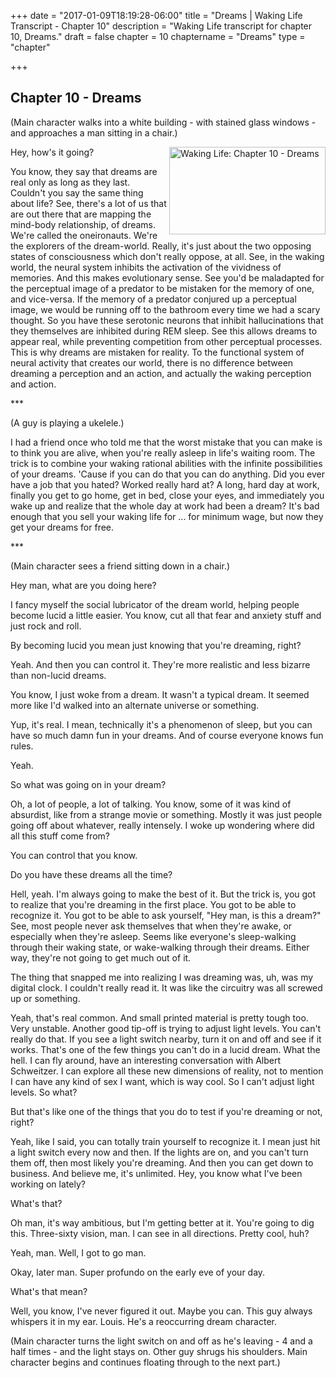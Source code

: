 +++
date = "2017-01-09T18:19:28-06:00"
title = "Dreams | Waking Life Transcript - Chapter 10"
description = "Waking Life transcript for chapter 10, Dreams."
draft = false
chapter = 10
chaptername = "Dreams"
type = "chapter"


+++

## Chapter 10 - Dreams

<p>(Main character walks into a white building - with stained glass windows - and approaches a man sitting in a chair.)</p>
<p><a href="/img/WakingLife_10_1.jpg" onclick="window.open(this.href);return false;"><img src="/img/WakingLife_10_1_t.jpg" alt="Waking Life: Chapter 10 - Dreams" style="width:250px;height:140px;" align="right" /></a>Hey, how's it going?</p>
<p>You know, they say that dreams are real only as long as they last. Couldn't you say the same thing about life? See, there's a lot of us that are out there that are mapping the mind-body relationship, of dreams. We're called the oneironauts. We're the explorers of the dream-world. Really, it's just about the two opposing states of consciousness which don't really oppose, at all. See, in the waking world, the neural system inhibits the activation of the vividness of memories. And this makes evolutionary sense. See you'd be maladapted for the perceptual image of a predator to be mistaken for the memory of one, and vice-versa. If the memory of a predator conjured up a perceptual image, we would be running off to the bathroom every time we had a scary thought. So you have these serotonic neurons that inhibit hallucinations that they themselves are inhibited during REM sleep. See this allows dreams to appear real, while preventing competition from other perceptual processes. This is why dreams are mistaken for reality. To the functional system of neural activity that creates our world, there is no difference between dreaming a perception and an action, and actually the waking perception and action.</p>
<p>***</p>
<p>(A guy is playing a ukelele.)</p>
<p>I had a friend once who told me that the worst mistake that you can make is to think you are alive, when you're really asleep in life's waiting room. The trick is to combine your waking rational abilities with the infinite possibilities of your dreams. 'Cause if you can do that you can do anything. Did you ever have a job that you hated? Worked really hard at? A long, hard day at work, finally you get to go home, get in bed, close your eyes, and immediately you wake up and realize that the whole day at work had been a dream? It's bad enough that you sell your waking life for ... for minimum wage, but now they get your dreams for free.</p>
<p>***</p>
<p>(Main character sees a friend sitting down in a chair.)</p>
<p>Hey man, what are you doing here?</p>
<p>I fancy myself the social lubricator of the dream world, helping people become lucid a little easier. You know, cut all that fear and anxiety stuff and just rock and roll.</p>
<p>By becoming lucid you mean just knowing that you're dreaming, right?</p>
<p>Yeah. And then you can control it. They're more realistic and less bizarre than non-lucid dreams.</p>
<p>You know, I just woke from a dream. It wasn't a typical dream. It seemed more like I'd walked into an alternate universe or something.</p>
<p>Yup, it's real. I mean, technically it's a phenomenon of sleep, but you can have so much damn fun in your dreams. And of course everyone knows fun rules.</p>
<p>Yeah.</p>
<p>So what was going on in your dream?</p>
<p>Oh, a lot of people, a lot of talking. You know, some of it was kind of absurdist, like from a strange movie or something. Mostly it was just people going off about whatever, really intensely. I woke up wondering where did all this stuff come from?</p>
<p>You can control that you know.</p>
<p>Do you have these dreams all the time?</p>
<p>Hell, yeah. I'm always going to make the best of it. But the trick is, you got to realize that you're dreaming in the first place. You got to be able to recognize it. You got to be able to ask yourself, &quot;Hey man, is this a dream?&quot; See, most people never ask themselves that when they're awake, or especially when they're asleep. Seems like everyone's sleep-walking through their waking state, or wake-walking through their dreams. Either way, they're not going to get much out of it.</p>
<p>The thing that snapped me into realizing I was dreaming was, uh, was my digital clock. I couldn't really read it. It was like the circuitry was all screwed up or something.</p>
<p>Yeah, that's real common. And small printed material is pretty tough too. Very unstable. Another good tip-off is trying to adjust light levels. You can't really do that. If you see a light switch nearby, turn it on and off and see if it works. That's one of the few things you can't do in a lucid dream. What the hell. I can fly around, have an interesting conversation with Albert Schweitzer. I can explore all these new dimensions of reality, not to mention I can have any kind of sex I want, which is way cool. So I can't adjust light levels. So what?</p>
<p>But that's like one of the things that you do to test if you're dreaming or not, right?</p>
<p>Yeah, like I said, you can totally train yourself to recognize it. I mean just hit a light switch every now and then. If the lights are on, and you can't turn them off, then most likely you're dreaming. And then you can get down to business. And believe me, it's unlimited. Hey, you know what I've been working on lately?</p>
<p>What's that?</p>
<p>Oh man, it's way ambitious, but I'm getting better at it. You're going to dig this. Three-sixty vision, man. I can see in all directions. Pretty cool, huh?</p>
<p>Yeah, man. Well, I got to go man.</p>
<p>Okay, later man. Super profundo on the early eve of your day.</p>
<p>What's that mean?</p>
<p>Well, you know, I've never figured it out. Maybe you can. This guy always whispers it in my ear. Louis. He's a reoccurring dream character.</p>
<p>(Main character turns the light switch on and off as he's leaving - 4 and a half times - and the light stays on. Other guy shrugs his shoulders. Main character begins and continues floating through to the next part.)</p>